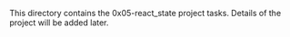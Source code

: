 This directory contains the 0x05-react_state project tasks.
Details of the project will be added later.
